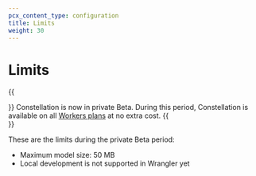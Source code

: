 ```yaml
---
pcx_content_type: configuration
title: Limits
weight: 30
---
```


# Limits

{{<Aside>}}
Constellation is now in private Beta. During this period, Constellation is available on all [Workers plans](/workers/platform/pricing/) at no extra cost.
{{</Aside>}}

These are the limits during the private Beta period:

- Maximum model size: 50 MB
- Local development is not supported in Wrangler yet
